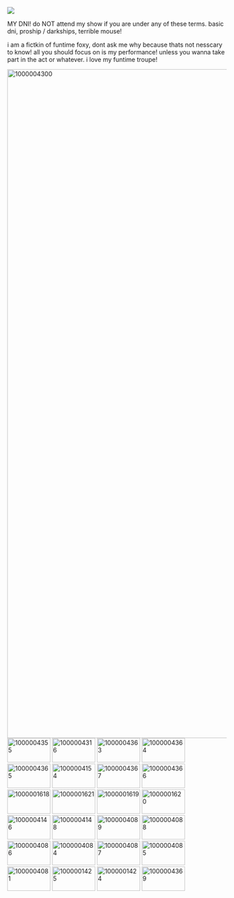 
![](https://komarev.com/ghpvc/?username=funtiimefoxy&color=ff69b4&style=plastic&label="MY+VIEWERS!")

MY DNI! do NOT attend my show if you are under any of these terms.
basic dni, proship / darkships, terrible mouse!

i am a fictkin of funtime foxy, dont ask me why because thats not nesscary to know! all you should focus on is my performance! unless you wanna take part in the act or whatever. i love my funtime troupe!

<img width="2048" height="1536" alt="1000004300" src="https://github.com/user-attachments/assets/0ab454c5-4e73-4787-b2f7-293f3c8d8d71" />

<img width="99" height="56" alt="1000004355" src="https://github.com/user-attachments/assets/029bb9cc-faf6-4d9f-8791-d9980b0f111d" />
<img width="99" height="56" alt="1000004316" src="https://github.com/user-attachments/assets/d211548e-fde8-4f74-9b23-17af5631316d" />
<img width="99" height="56" alt="1000004363" src="https://github.com/user-attachments/assets/f020fd22-a96b-4881-8652-53ccb0185b47" />
<img width="99" height="56" alt="1000004364" src="https://github.com/user-attachments/assets/a747a6fb-a533-4eb2-9afa-49a35114f867" />
<img width="99" height="56" alt="1000004365" src="https://github.com/user-attachments/assets/eb062e18-6a5e-4c84-a2c7-ad18226fe931" />
<img width="99" height="56" alt="1000004154" src="https://github.com/user-attachments/assets/a2e454f1-5e0c-4208-bc70-9a1d1c00672e" />
<img width="99" height="56" alt="1000004367" src="https://github.com/user-attachments/assets/02e3be28-4987-4ddd-9de1-962eefad057c" />
<img width="99" height="56" alt="1000004366" src="https://github.com/user-attachments/assets/f6569654-bd9a-4338-b73d-b862d5845621" />
<img width="99" height="56" alt="1000001618" src="https://github.com/user-attachments/assets/e3a0e308-d0b2-4f48-8a04-f03f0238c76c" />
<img width="99" height="56" alt="1000001621" src="https://github.com/user-attachments/assets/35d56fa8-cdae-460d-a63a-e87cb05147ea" />
<img width="99" height="56" alt="1000001619" src="https://github.com/user-attachments/assets/6e3702df-cb55-461d-9888-740f65135ce4" />
<img width="99" height="56" alt="1000001620" src="https://github.com/user-attachments/assets/596c0d1c-f69b-48dd-b505-34d81dd1a610" />
<img width="99" height="56" alt="1000004146" src="https://github.com/user-attachments/assets/784cee44-428e-4aaf-91f3-d852798ce04b" />
<img width="99" height="56" alt="1000004148" src="https://github.com/user-attachments/assets/dffff0ba-a08e-4185-a417-64ec6aead796" />
<img width="99" height="56" alt="1000004089" src="https://github.com/user-attachments/assets/34e3d0b8-a8a5-4dfa-b5a8-ec03bd9fb583" />
<img width="99" height="56" alt="1000004088" src="https://github.com/user-attachments/assets/fdc45b52-fc9c-4cb0-8850-484c3963f9c8" />
<img width="99" height="56" alt="1000004086" src="https://github.com/user-attachments/assets/68b3b5bb-7305-4332-9314-8874c135a6bb" />
<img width="99" height="56" alt="1000004084" src="https://github.com/user-attachments/assets/7aae2284-428b-496b-ad83-997e4ff05a4f" />
<img width="99" height="56" alt="1000004087" src="https://github.com/user-attachments/assets/7ca0dcca-2b14-44a3-8100-25f2cbc2f54f" />
<img width="99" height="56" alt="1000004085" src="https://github.com/user-attachments/assets/77ff0357-e393-4c22-9f50-8b2510284b89" />
<img width="99" height="56" alt="1000004081" src="https://github.com/user-attachments/assets/59a1d71e-55e5-49b5-b6ed-77bc5aa29345" />
<img width="99" height="56" alt="1000001425" src="https://github.com/user-attachments/assets/cb279ee8-f0ae-4415-98eb-c5d034044beb" />
<img width="99" height="56" alt="1000001424" src="https://github.com/user-attachments/assets/8de4cafd-5c31-4771-ad8e-42c55c42ba97" />
<img width="99" height="56" alt="1000004369" src="https://github.com/user-attachments/assets/85e36d23-ab05-4b30-939e-3ac28b64c981" />
